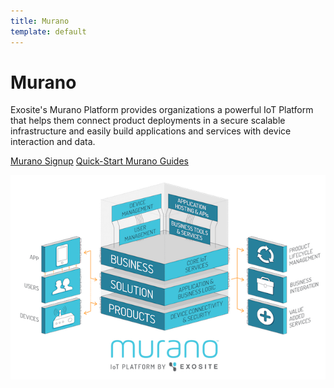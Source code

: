 ```yaml
---
title: Murano
template: default
---
```


# Murano

Exosite's Murano Platform provides organizations a powerful IoT Platform that helps them connect product deployments in a secure scalable infrastructure and easily build applications and services with device interaction and data.

<a class="btn orange" href="https://exosite.com/business/signup">Murano Signup</a>
<a class="btn orange" href="/murano/get-started">Quick-Start Murano Guides</a>

![murano](/murano/assets/platform_overview.png)
